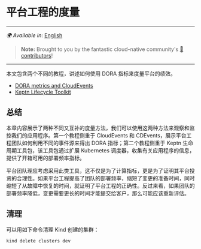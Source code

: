 # 平台工程的度量

---
_🌍 Available in_: [English](README.md)

> **Note:** Brought to you by the fantastic cloud-native community's [ 🌟 contributors](https://github.com/salaboy/platforms-on-k8s/graphs/contributors)!

---

本文包含两个不同的教程，讲述如何使用 DORA 指标来度量平台的绩效。

- [DORA metrics and CloudEvents](dora-cloudevents/README-zh.md)
- [Keptn Lifecycle Toolkit](keptn/README-zh.md)

## 总结

本章内容展示了两种不同又互补的度量方法，我们可以使用这两种方法来观察和监控我们的应用程序。第一个教程侧重于 CloudEvents 和 CDEvents，展示平台工程团队如何利用不同的事件源来得出 DORA 指标；第二个教程侧重于 Keptn 生命周期工具包，该工具包通过扩展 Kubernetes 调度器，收集有关应用程序的信息，提供了开箱可用的部署频率指标。

平台团队理应考虑采用此类工具，这不仅是为了计算指标，更是为了证明其平台投资的合理性。如果平台工程提高了团队的部署频率，缩短了变更的准备时间，同时缩短了从故障中恢复的时间，就证明了平台工程的正确性。反过来看，如果团队的部署频率降低，变更需要更长的时间才能提交给客户，那么可能应该重新评估。

## 清理

可以用如下命令清理 Kind 创建的集群：

```
kind delete clusters dev
```
